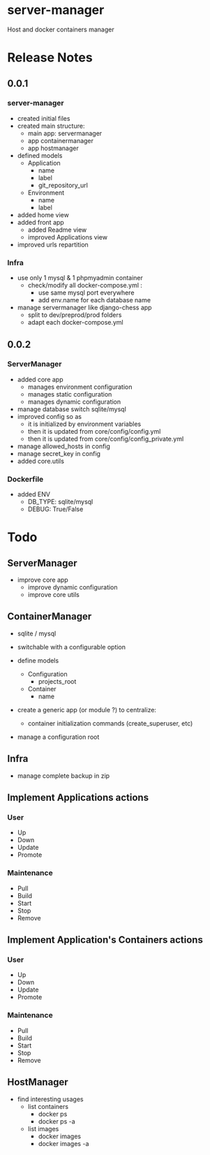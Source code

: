 # server-manager
Host and docker containers manager


# Release Notes

## 0.0.1

### server-manager
* created initial files
* created main structure:
  * main app: servermanager
  * app containermanager
  * app hostmanager
* defined models
  * Application
    * name
    * label
    * git_repository_url
  * Environment
    * name
    * label
* added home view
* added front app
  * added Readme view
  * improved Applications view
* improved urls repartition

### Infra
* use only 1 mysql & 1 phpmyadmin container
  * check/modify all docker-compose.yml :
    * use same mysql port everywhere
    * add env.name for each database name
* manage servermanager like django-chess app
  * split to dev/preprod/prod folders
  * adapt each docker-compose.yml

## 0.0.2

### ServerManager
* added core app
  * manages environment configuration
  * manages static configuration
  * manages dynamic configuration
* manage database switch sqlite/mysql
* improved config so as 
  * it is initialized by environment variables
  * then it is updated from core/config/config.yml 
  * then it is updated from core/config/config_private.yml 
* manage allowed_hosts in config
* manage secret_key in config
* added core.utils

### Dockerfile
* added ENV
  * DB_TYPE: sqlite/mysql
  * DEBUG: True/False


# Todo

## ServerManager
* improve core app
  * improve dynamic configuration
  * improve core utils

## ContainerManager
  * sqlite / mysql
  * switchable with a configurable option

* define models
  * Configuration
    * projects_root
  * Container
    * name

* create a generic app (or module ?) to centralize:
  * container initialization commands (create_superuser, etc)

* manage a configuration root

## Infra
* manage complete backup in zip

## Implement Applications actions

### User
* Up
* Down
* Update
* Promote

### Maintenance
* Pull
* Build
* Start
* Stop
* Remove

## Implement Application's Containers actions

### User
* Up
* Down
* Update
* Promote

### Maintenance
* Pull
* Build
* Start
* Stop
* Remove

## HostManager
* find interesting usages
  * list containers
    * docker ps
    * docker ps -a
  * list images
    * docker images
    * docker images -a
    